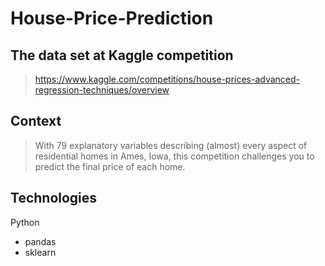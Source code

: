 # House-Price-Prediction
 ## The data set at Kaggle competition
 >https://www.kaggle.com/competitions/house-prices-advanced-regression-techniques/overview
## Context
>With 79 explanatory variables describing (almost) every aspect of residential homes in Ames, Iowa, this competition challenges you to predict the final price of each home.

## Technologies
 Python
* pandas 
* sklearn
